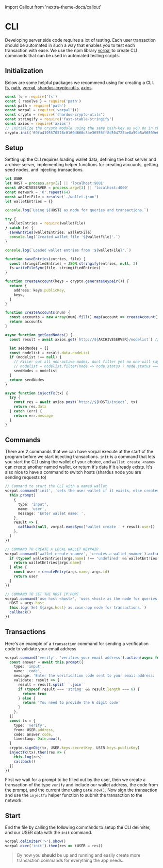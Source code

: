 import Callout from 'nextra-theme-docs/callout'

# CLI

Developing server side code requires a lot of testing. Each user transaction should be automated in such a way that enables you to test each transaction with ease. We use the npm library [vorpal](https://www.npmjs.com/package/vorpal) to create CLI commands that can be used in automated testing scripts.

## Initialization

Below are some helpful packages we recommend using for creating a CLI. [fs](https://nodejs.org/api/fs.html), [path](https://nodejs.org/api/path.html), [vorpal](https://www.npmjs.com/package/vorpal), [shardus-crypto-utils](https://gitlab.com/shardus/shardus-crypto-utils), [axios](https://www.npmjs.com/package/axios).

```ts
const fs = require('fs')
const { resolve } = require('path')
const path = require('path')
const vorpal = require('vorpal')()
const crypto = require('shardus-crypto-utils')
const stringify = require('fast-stable-stringify')
const axios = require('axios')
// Initialize the crypto module using the same hash-key as you do in the server side code
crypto.init('69fa4195670576c0160d660c3be36556ff8d504725be8a59b5a96509e0c994bc')
```

## Setup

Setting up the CLI requires loading wallet data, defining the host server and archive-server, implementing helper functions for creating accounts, getting seed nodes, and injecting transactions.

```ts
let USER
let HOST = process.argv[2] || 'localhost:9001'
const ARCHIVESERVER = process.argv[3] || 'localhost:4000'
const network = '0'.repeat(64)
const walletFile = resolve('./wallet.json')
let walletEntries = {}

console.log(`Using ${HOST} as node for queries and transactions.`)

try {
  walletEntries = require(walletFile)
} catch (e) {
  saveEntries(walletEntries, walletFile)
  console.log(`Created wallet file '${walletFile}'.`)
}

console.log(`Loaded wallet entries from '${walletFile}'.`)

function saveEntries(entries, file) {
  const stringifiedEntries = JSON.stringify(entries, null, 2)
  fs.writeFileSync(file, stringifiedEntries)
}

function createAccount(keys = crypto.generateKeypair()) {
  return {
    address: keys.publicKey,
    keys,
  }
}

function createAccounts(num) {
  const accounts = new Array(num).fill().map(account => createAccount())
  return accounts
}

async function getSeedNodes() {
  const result = await axios.get(`http://${ARCHIVESERVER}/nodelist`) // await utils.getJson(`${glob.seedNode}/nodelist`)

  let seedNodes = []
  const nodelist = result.data.nodeList
  if (nodelist !== null) {
    // Filter out all non-active nodes. dont filter yet no one will say active.
    // nodelist = nodelist.filter(node => node.status ? node.status === 'active' : false)
    seedNodes = nodelist
  }
  return seedNodes
}

async function injectTx(tx) {
  try {
    const res = await axios.post(`http://${HOST}/inject`, tx)
    return res.data
  } catch (err) {
    return err.message
  }
}

```

## Commands

There are 2 commands that we can have vorpal execute at the start of the program before we start injecting transactions. `init` is a command that lets you start the CLI using the wallet of your choice, and `wallet create <name>` can create another named wallet, or return it's data if it already exists. It's also nice to have a command to switch hosts (shardus node you are sending requests to)

```ts
// Command to start the CLI with a named wallet
vorpal.command('init', 'sets the user wallet if it exists, else creates it').action(function(_, callback) {
  this.prompt(
    {
      type: 'input',
      name: 'user',
      message: 'Enter wallet name: ',
    },
    result => {
      callback(null, vorpal.execSync('wallet create ' + result.user))
    },
  )
})

// COMMAND TO CREATE A LOCAL WALLET KEYPAIR
vorpal.command('wallet create <name>', 'creates a wallet <name>').action(function(args, callback) {
  if (typeof walletEntries[args.name] !== 'undefined' && walletEntries[args.name] !== null) {
    return walletEntries[args.name]
  } else {
    const user = createEntry(args.name, args.id)
    return user
  }
})

// COMMAND TO SET THE HOST IP:PORT
vorpal.command('use host <host>', 'uses <host> as the node for queries and transactions').action(function(args, callback) {
  HOST = args.host
  this.log(`Set ${args.host} as coin-app node for transactions.`)
  callback()
})

```

## Transactions

<Callout emoji="💡" type="default">

Here's an example of a `transaction` command for sending a verification code to validate your email address.

</Callout>

```ts
vorpal.command('verify', 'verifies your email address').action(async function(_, callback) {
  const answer = await this.prompt({
    type: 'input',
    name: 'code',
    message: 'Enter the verification code sent to your email address: ',
    validate: result => {
      result = result.split` `.join``
      if (typeof result === 'string' && result.length === 6) {
        return true
      } else {
        return 'You need to provide the 6 digit code'
      }
    },
  })
  const tx = {
    type: 'verify',
    from: USER.address,
    code: answer.code,
    timestamp: Date.now(),
  }
  crypto.signObj(tx, USER.keys.secretKey, USER.keys.publicKey)
  injectTx(tx).then(res => {
    this.log(res)
    callback()
  })
})
```

First we wait for a prompt to be filled out by the user, then we create a transaction of the type `verify` and include our wallet address, the code from the prompt, and the current time using `Date.now()`. Now sign the transaction and use the `injectTx` helper function to submit the transaction to the network.

## Start

End the file by calling the following commands to setup the CLI delimiter, and our USER data with the `init` command.

```ts
vorpal.delimiter('>').show()
vorpal.exec('init').then(res => (USER = res))
```

> By now you __should__ be up and running and easily create more transaction commands for everything the app needs.
